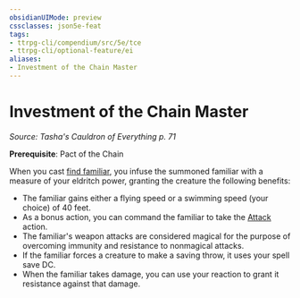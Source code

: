 ```yaml
---
obsidianUIMode: preview
cssclasses: json5e-feat
tags:
- ttrpg-cli/compendium/src/5e/tce
- ttrpg-cli/optional-feature/ei
aliases:
- Investment of the Chain Master
---
```

# Investment of the Chain Master
*Source: Tasha's Cauldron of Everything p. 71*  

**Prerequisite**: Pact of the Chain

When you cast [find familiar](/3-Mechanics/CLI/Compendium/spells/find-familiar.md), you infuse the summoned familiar with a measure of your eldritch power, granting the creature the following benefits:

- The familiar gains either a flying speed or a swimming speed (your choice) of 40 feet.  
- As a bonus action, you can command the familiar to take the [Attack](/3-Mechanics/CLI/Rules/actions.md#Attack) action.  
- The familiar's weapon attacks are considered magical for the purpose of overcoming immunity and resistance to nonmagical attacks.  
- If the familiar forces a creature to make a saving throw, it uses your spell save DC.  
- When the familiar takes damage, you can use your reaction to grant it resistance against that damage.